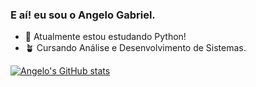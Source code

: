 ### E aí! eu sou o Angelo Gabriel.

- 🌱 Atualmente estou estudando Python!
- 🪴 Cursando Análise e Desenvolvimento de Sistemas.


[![Angelo's GitHub stats](https://github-readme-stats.vercel.app/api?username=angelogabriel1)](https://github.com/anuraghazra/github-readme-stats)

